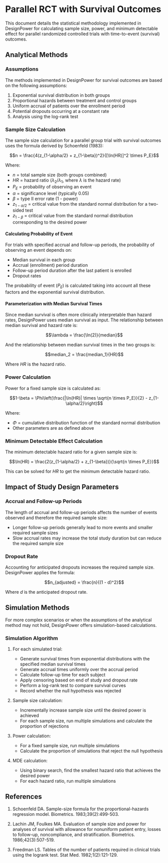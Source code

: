# Parallel RCT with Survival Outcomes

This document details the statistical methodology implemented in DesignPower for calculating sample size, power, and minimum detectable effect for parallel randomized controlled trials with time-to-event (survival) outcomes.

## Analytical Methods

### Assumptions

The methods implemented in DesignPower for survival outcomes are based on the following assumptions:

1. Exponential survival distribution in both groups
2. Proportional hazards between treatment and control groups
3. Uniform accrual of patients over the enrollment period
4. Potential dropouts occurring at a constant rate
5. Analysis using the log-rank test

### Sample Size Calculation

The sample size calculation for a parallel group trial with survival outcomes uses the formula derived by Schoenfeld (1983):

$$n = \frac{4(z_{1-\alpha/2} + z_{1-\beta})^2}{[\ln(HR)]^2 \times P_E}$$

Where:
- $n$ = total sample size (both groups combined)
- $HR$ = hazard ratio ($\lambda_2 / \lambda_1$, where $\lambda$ is the hazard rate)
- $P_E$ = probability of observing an event
- $\alpha$ = significance level (typically 0.05)
- $\beta$ = type II error rate (1 - power)
- $z_{1-\alpha/2}$ = critical value from the standard normal distribution for a two-sided test
- $z_{1-\beta}$ = critical value from the standard normal distribution corresponding to the desired power

#### Calculating Probability of Event

For trials with specified accrual and follow-up periods, the probability of observing an event depends on:
- Median survival in each group
- Accrual (enrollment) period duration
- Follow-up period duration after the last patient is enrolled
- Dropout rates

The probability of event ($P_E$) is calculated taking into account all these factors and the exponential survival distribution.

#### Parameterization with Median Survival Times

Since median survival is often more clinically interpretable than hazard rates, DesignPower uses median survival as input. The relationship between median survival and hazard rate is:

$$\lambda = \frac{\ln(2)}{median}$$

And the relationship between median survival times in the two groups is:

$$median_2 = \frac{median_1}{HR}$$

Where $HR$ is the hazard ratio.

### Power Calculation

Power for a fixed sample size is calculated as:

$$1-\beta = \Phi\left(\frac{|\ln(HR)| \times \sqrt{n \times P_E}}{2} - z_{1-\alpha/2}\right)$$

Where:
- $\Phi$ = cumulative distribution function of the standard normal distribution
- Other parameters are as defined above

### Minimum Detectable Effect Calculation

The minimum detectable hazard ratio for a given sample size is:

$$\ln(HR) = \frac{2(z_{1-\alpha/2} + z_{1-\beta})}{\sqrt{n \times P_E}}$$

This can be solved for $HR$ to get the minimum detectable hazard ratio.

## Impact of Study Design Parameters

### Accrual and Follow-up Periods

The length of accrual and follow-up periods affects the number of events observed and therefore the required sample size:
- Longer follow-up periods generally lead to more events and smaller required sample sizes
- Slow accrual rates may increase the total study duration but can reduce the required sample size

### Dropout Rate

Accounting for anticipated dropouts increases the required sample size. DesignPower applies the formula:

$$n_{adjusted} = \frac{n}{(1 - d)^2}$$

Where $d$ is the anticipated dropout rate.

## Simulation Methods

For more complex scenarios or when the assumptions of the analytical method may not hold, DesignPower offers simulation-based calculations.

### Simulation Algorithm

1. For each simulated trial:
   - Generate survival times from exponential distributions with the specified median survival times
   - Generate accrual times uniformly over the accrual period
   - Calculate follow-up time for each subject
   - Apply censoring based on end of study and dropout rate
   - Perform a log-rank test to compare survival curves
   - Record whether the null hypothesis was rejected

2. Sample size calculation:
   - Incrementally increase sample size until the desired power is achieved
   - For each sample size, run multiple simulations and calculate the proportion of rejections

3. Power calculation:
   - For a fixed sample size, run multiple simulations
   - Calculate the proportion of simulations that reject the null hypothesis

4. MDE calculation:
   - Using binary search, find the smallest hazard ratio that achieves the desired power
   - For each hazard ratio, run multiple simulations

## References

1. Schoenfeld DA. Sample-size formula for the proportional-hazards regression model. Biometrics. 1983;39(2):499-503.

2. Lachin JM, Foulkes MA. Evaluation of sample size and power for analyses of survival with allowance for nonuniform patient entry, losses to follow-up, noncompliance, and stratification. Biometrics. 1986;42(3):507-519.

3. Freedman LS. Tables of the number of patients required in clinical trials using the logrank test. Stat Med. 1982;1(2):121-129.

